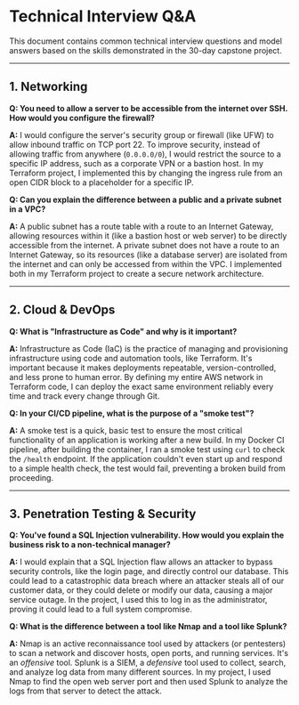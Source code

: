 # Technical Interview Q&A

This document contains common technical interview questions and model answers based on the skills demonstrated in the 30-day capstone project.

---

## 1. Networking

**Q: You need to allow a server to be accessible from the internet over SSH. How would you configure the firewall?**

**A:** I would configure the server's security group or firewall (like UFW) to allow inbound traffic on TCP port 22. To improve security, instead of allowing traffic from anywhere (`0.0.0.0/0`), I would restrict the source to a specific IP address, such as a corporate VPN or a bastion host. In my Terraform project, I implemented this by changing the ingress rule from an open CIDR block to a placeholder for a specific IP.

**Q: Can you explain the difference between a public and a private subnet in a VPC?**

**A:** A public subnet has a route table with a route to an Internet Gateway, allowing resources within it (like a bastion host or web server) to be directly accessible from the internet. A private subnet does not have a route to an Internet Gateway, so its resources (like a database server) are isolated from the internet and can only be accessed from within the VPC. I implemented both in my Terraform project to create a secure network architecture.

---

## 2. Cloud & DevOps

**Q: What is "Infrastructure as Code" and why is it important?**

**A:** Infrastructure as Code (IaC) is the practice of managing and provisioning infrastructure using code and automation tools, like Terraform. It's important because it makes deployments repeatable, version-controlled, and less prone to human error. By defining my entire AWS network in Terraform code, I can deploy the exact same environment reliably every time and track every change through Git.

**Q: In your CI/CD pipeline, what is the purpose of a "smoke test"?**

**A:** A smoke test is a quick, basic test to ensure the most critical functionality of an application is working after a new build. In my Docker CI pipeline, after building the container, I ran a smoke test using `curl` to check the `/health` endpoint. If the application couldn't even start up and respond to a simple health check, the test would fail, preventing a broken build from proceeding.

---

## 3. Penetration Testing & Security

**Q: You've found a SQL Injection vulnerability. How would you explain the business risk to a non-technical manager?**

**A:** I would explain that a SQL Injection flaw allows an attacker to bypass security controls, like the login page, and directly control our database. This could lead to a catastrophic data breach where an attacker steals all of our customer data, or they could delete or modify our data, causing a major service outage. In the project, I used this to log in as the administrator, proving it could lead to a full system compromise.

**Q: What is the difference between a tool like Nmap and a tool like Splunk?**

**A:** Nmap is an active reconnaissance tool used by attackers (or pentesters) to scan a network and discover hosts, open ports, and running services. It's an *offensive* tool. Splunk is a SIEM, a *defensive* tool used to collect, search, and analyze log data from many different sources. In my project, I used Nmap to find the open web server port and then used Splunk to analyze the logs from that server to detect the attack.
